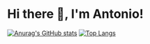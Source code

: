 # Hi there 👋, I'm Antonio!

[![Anurag's GitHub stats](https://github-readme-stats.vercel.app/api?username=antoniolandin)](https://github.com/anuraghazra/github-readme-stats)
[![Top Langs](https://github-readme-stats.vercel.app/api/top-langs/?username=antoniolandin&layout=donut-vertical)](https://github.com/anuraghazra/github-readme-stats)

